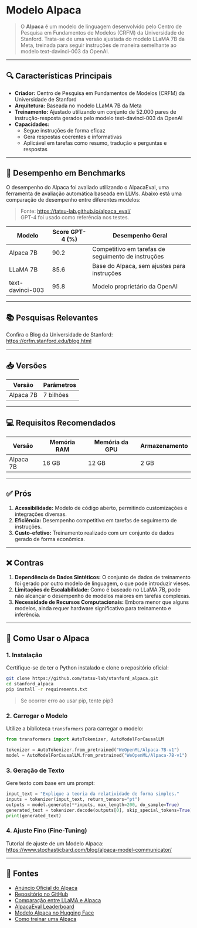 # Modelo Alpaca

> O **Alpaca** é um modelo de linguagem desenvolvido pelo Centro de Pesquisa em Fundamentos de Modelos (CRFM) da Universidade de Stanford. Trata-se de uma versão ajustada do modelo LLaMA 7B da Meta, treinada para seguir instruções de maneira semelhante ao modelo text-davinci-003 da OpenAI.

---

## 🔍 Características Principais

- **Criador:** Centro de Pesquisa em Fundamentos de Modelos (CRFM) da Universidade de Stanford
- **Arquitetura:** Baseada no modelo LLaMA 7B da Meta
- **Treinamento:** Ajustado utilizando um conjunto de 52.000 pares de instrução-resposta gerados pelo modelo text-davinci-003 da OpenAI
- **Capacidades:**
  - Segue instruções de forma eficaz
  - Gera respostas coerentes e informativas
  - Aplicável em tarefas como resumo, tradução e perguntas e respostas

---

## 🧪 Desempenho em Benchmarks

O desempenho do Alpaca foi avaliado utilizando o AlpacaEval, uma ferramenta de avaliação automática baseada em LLMs. Abaixo está uma comparação de desempenho entre diferentes modelos:
> Fonte: https://tatsu-lab.github.io/alpaca_eval/<br>
> GPT-4 foi usado como referência nos testes.


| **Modelo**         | **Score GPT-4 (%)**  | **Desempenho Geral** |
|---------------------|---------------------|-----------------------|
| Alpaca 7B          | 90.2                 | Competitivo em tarefas de seguimento de instruções |
| LLaMA 7B           | 85.6                 | Base do Alpaca, sem ajustes para instruções        |
| text-davinci-003   | 95.8                 | Modelo proprietário da OpenAI                      |

---

## 📚 Pesquisas Relevantes

Confira o Blog da Universidade de Stanford: https://crfm.stanford.edu/blog.html

---

## 📥 Versões

| **Versão** | **Parâmetros** |
|-------------|----------------|
| Alpaca 7B   | 7 bilhões     |

---

## 💻 Requisitos Recomendados

| **Versão** | **Memória RAM** | **Memória da GPU** | **Armazenamento** |
|-------------|-----------------|----------------------|-------------------|
| Alpaca 7B   | 16 GB          | 12 GB               | 2 GB              |

---

## ✅ Prós

1. **Acessibilidade:** Modelo de código aberto, permitindo customizações e integrações diversas.
2. **Eficiência:** Desempenho competitivo em tarefas de seguimento de instruções.
3. **Custo-efetivo:** Treinamento realizado com um conjunto de dados gerado de forma econômica.

---

## ❌ Contras

1. **Dependência de Dados Sintéticos:** O conjunto de dados de treinamento foi gerado por outro modelo de linguagem, o que pode introduzir vieses.
2. **Limitações de Escalabilidade:** Como é baseado no LLaMA 7B, pode não alcançar o desempenho de modelos maiores em tarefas complexas.
3. **Necessidade de Recursos Computacionais:** Embora menor que alguns modelos, ainda requer hardware significativo para treinamento e inferência.

---

## 🚀 Como Usar o Alpaca

### 1. **Instalação**

Certifique-se de ter o Python instalado e clone o repositório oficial:

```bash
git clone https://github.com/tatsu-lab/stanford_alpaca.git
cd stanford_alpaca
pip install -r requirements.txt
```
> Se ocorrer erro ao usar pip, tente pip3

### 2. **Carregar o Modelo**

Utilize a biblioteca `transformers` para carregar o modelo:

```python
from transformers import AutoTokenizer, AutoModelForCausalLM

tokenizer = AutoTokenizer.from_pretrained("WeOpenML/Alpaca-7B-v1")
model = AutoModelForCausalLM.from_pretrained("WeOpenML/Alpaca-7B-v1")
```

### 3. **Geração de Texto**

Gere texto com base em um prompt:

```python
input_text = "Explique a teoria da relatividade de forma simples."
inputs = tokenizer(input_text, return_tensors="pt")
outputs = model.generate(**inputs, max_length=200, do_sample=True)
generated_text = tokenizer.decode(outputs[0], skip_special_tokens=True)
print(generated_text)
```

### 4. **Ajuste Fino (Fine-Tuning)**

Tutorial de ajuste de um Modelo Alpaca: https://www.stochasticbard.com/blog/alpaca-model-communicator/

---

## 📜 Fontes

- [Anúncio Oficial do Alpaca](https://crfm.stanford.edu/2023/03/13/alpaca.html)
- [Repositório no GitHub](https://github.com/tatsu-lab/stanford_alpaca)
- [Comparação entre LLaMA e Alpaca](https://medium.com/@saluem/llama-vs-alpaca-ai-similarities-differences-c793f870aefd)
- [AlpacaEval Leaderboard](https://tatsu-lab.github.io/alpaca_eval/)
- [Modelo Alpaca no Hugging Face](https://huggingface.co/WeOpenML/Alpaca-7B-v1)
- [Como treinar uma Alpaca](https://radekosmulski.com/how-do-you-train-an-alpaca/)
